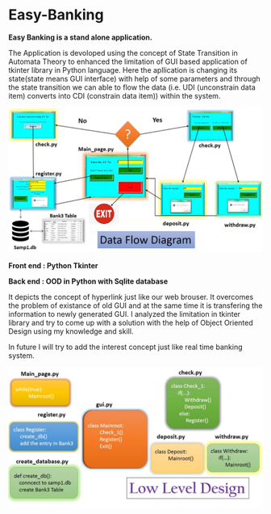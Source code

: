 # Easy-Banking
**Easy Banking is a stand alone application.**

The Application is devoloped using the concept of State Transition in
Automata Theory to enhanced the limitation of GUI based application of
tkinter library in Python language. Here the apllication is changing its state(state means GUI interface) with help of some parameters and through the state transition we can able to flow the data (i.e. UDI (unconstrain data item) converts into CDI (constrain data item)) within the system.

![Methodology](/images/11.JPG)

**Front end : Python Tkinter**

**Back end : OOD in Python with Sqlite database** 

It depicts the concept of hyperlink just like our web brouser. It overcomes the problem of existance of old GUI and at the same time it is transfering the information to newly generated GUI. I analyzed the limitation in tkinter library and try to come up with a solution with the help of Object Oriented Design using my knowledge and skill.

In future I will try to add the interest concept just like real time banking system.

![Methodology](/images/12.JPG)
</hr>


